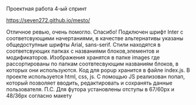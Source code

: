 Проектная работа 4-ый спринт

https://seven272.github.io/mesto/

Отличное ревью, очень помогло. Спасибо!
 Подключен шрифт Inter с соответсвующими начертаниями, в качестве альтернативы указаны общедоступные шрифты Arial, sans-serif.  Стили находятся в соответсвующих папках с названиями блоков,элементов и модификаторов. Изображения хранятся в папке images где рассортированы по папкам соотвтесвующим названиям блоков, в которых они используются. Код для popup хранится в файле index.js. В проекте используется html, css, js. С помощью JS реализован попап, который позволяет вводить, редактировать и сохранять данные пользователя.
П.С. Для футора установлены отступы в 67/60px и 48/36px согласно макету